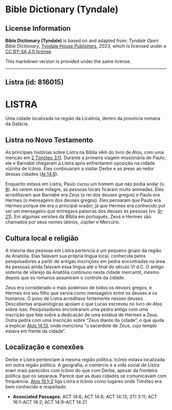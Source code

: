 # Bible Dictionary (Tyndale)

## License Information

**Bible Dictionary (Tyndale)** is based on and adapted from: _Tyndale Open Bible Dictionary_, [Tyndale House Publishers](https://tyndaleopenresources.com/), 2023, which is licensed under a [CC BY-SA 4.0 license](https://creativecommons.org/licenses/by-sa/4.0/legalcode.en).

This markdown version is provided under the same license.



--------------------------------

## Listra (id: 816015)

LISTRA
======

Uma cidade localizada na região da Licaônia, dentro da província romana da Galácia.

Listra no Novo Testamento
-------------------------

As principais histórias sobre Listra na Bíblia vêm do livro de Atos, com uma menção em [2 Timóteo 3\.11](https://ref.ly/2Tim3:11). Durante a primeira viagem missionária de Paulo, ele e Barnabé chegaram a Listra após enfrentarem oposição na cidade vizinha de Icônio. Eles continuaram a visitar Derbe e as áreas ao redor dessas cidades ([At 14\.6](https://ref.ly/Acts14:6)).

Enquanto estava em Listra, Paulo curou um homem que não podia andar (v. [8](https://ref.ly/Acts14:8)). Ao verem esse milagre, as pessoas locais ficaram muito animadas. Eles acreditavam que Barnabé era Zeus (o rei dos deuses gregos) e Paulo era Hermes (o mensageiro dos deuses gregos). Eles pensaram que Paulo era Hermes porque ele era o principal orador, já que Hermes era conhecido por ser um mensageiro que entregava palavras dos deuses às pessoas (vv. [9–21](https://ref.ly/Acts14:9-Acts14:21)). Em algumas versões da Bíblia em português, Zeus e Hermes são chamados por seus nomes latinos, Júpiter e Mercúrio.

Cultura local e religião
------------------------

A maioria das pessoas em Listra pertencia a um pequeno grupo da região da Anatólia. Elas falavam sua própria língua local, conhecida pelos pesquisadores a partir de antigas inscrições em pedra encontradas na área. As pessoas ainda falavam essa língua até o final do século VI d.C. O antigo sistema de vilarejo da Anatólia continuou nesta cidade mercantil, mesmo depois que os romanos assumiram o controle da cidade.

Zeus era considerado o mais poderoso de todos os deuses gregos, e Hermes era seu filho que servia como mensageiro entre os deuses e os humanos. O povo de Listra acreditava fortemente nesses deuses. Descobertas arqueológicas apoiam o que Lucas escreveu no livro de Atos sobre isso. Pesquisadores encontraram uma pedra antiga com uma inscrição que fala sobre a dedicação de uma estátua de Hermes a Zeus. Outra pedra com uma inscrição sobre “Zeus diante da cidade”, o que ajuda a explicar [Atos 14\.13](https://ref.ly/Acts14:13), onde menciona "o sacerdote de Zeus, cujo templo estava em frente da cidade”.

Localização e conexões
----------------------

Derbe e Listra pertenciam à mesma região política. Icônio estava localizada em outra região política. A geografia, o comércio e a vida social de Listra eram mais parecidos com Icônio do que com Derbe, apesar da fronteira política que os separava. Parece que as duas cidades se comunicavam com frequência. [Atos 16\.1–2](https://ref.ly/Acts16:1-Acts16:2) liga Listra e Icônio como lugares onde Timóteo era bem conhecido e respeitado.

* **Associated Passages:** ACT 14:6; ACT 14:8; ACT 14:13; 2TI 3:11; ACT 16:1–ACT 16:2; ACT 14:9–ACT 14:21

